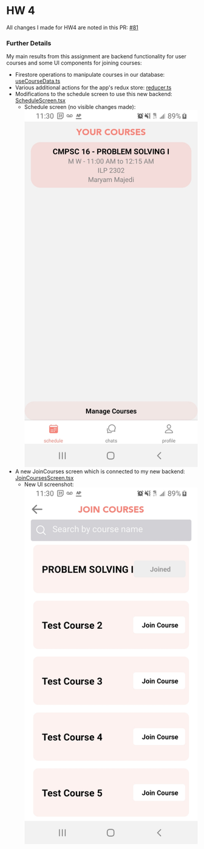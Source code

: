 # HW 4
All changes I made for HW4 are noted in this PR: [#81](https://github.com/ucsb-cs184-f23/pj-react-04/pull/81)

### Further Details
My main results from this assignment are backend functionality for user courses and some UI components for joining courses: 
- Firestore operations to manipulate courses in our database: [useCourseData.ts](https://github.com/ucsb-cs184-f23/pj-react-04/pull/81/files#diff-db0cb14558580ccc98cf929254cb4533fbf0bb4109d568e778a0961b6a946d66)
- Various additional actions for the app's redux store: [reducer.ts](https://github.com/ucsb-cs184-f23/pj-react-04/pull/81/files#diff-69bb7347c64e035143d5af8318eb3344484dad75b79918d25538f288544df2b2)
- Modifications to the schedule screen to use this new backend: [ScheduleScreen.tsx](https://github.com/ucsb-cs184-f23/pj-react-04/pull/81/files#diff-dcd8f43c6cddf542b5df640bc8abf12aef465735d1ef6ec820747f302f1a1535)
    - Schedule screen (no visible changes made): ![schedule screen](schedule_screen.jpg)
- A new JoinCourses screen which is connected to my new backend: [JoinCoursesScreen.tsx](https://github.com/ucsb-cs184-f23/pj-react-04/pull/81/files#diff-3099c06c82c9b3ec3adb14049631cc92035f2b923f88f19bbc13206be035549d)
    - New UI screenshot: ![join courses screen](join_courses_screen.jpg)